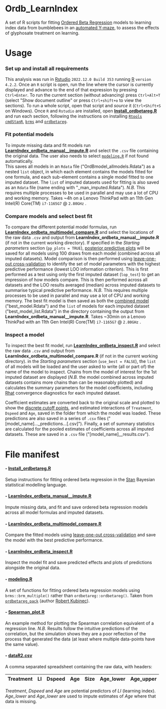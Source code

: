 # Ordb_LearnIndex
A set of R scripts for fitting [Ordered Beta Regression](https://doi.org/10.1017/pan.2022.20) models
to learning index data from bumblebees in an [automated Y-maze](https://doi.org/10.3389/fphys.2019.00678), 
to assess the effects of glyphosate treatment on learning.

# Usage
### Set up and install all requirements
This analysis was run in [Rstudio](https://posit.co/download/rstudio-desktop/) ```2022.12.0 Build 353``` 
running [R](https://cran.r-project.org/) ```version 4.2.2```.
Once an ```R``` script is open, run the line where the cursor is currently displayed and advance to the end of that expression by pressing ```Ctrl+Enter```. 
To run the current section (without advancing) press ```Ctrl+Alt+T``` (select "Show document outline" or press ```Ctrl+shift+o``` to view the sections). 
To run a whole script, open that script and _source_ it (```Ctrl+Shift+S``` on Windows).
Once ```R``` and ```Rstudio``` are installed, open [**Install_ordbetareg.R**](Install_ordbetareg.R) and run each section, 
following the instructions on installing [```Rtools```](https://cran.r-project.org/bin/windows/Rtools/rtools43/rtools.html) 
[```cmdStanR```](https://mc-stan.org/cmdstanr/), [```brms```](https://paul-buerkner.github.io/brms/) and [```ordbetareg```](https://cran.r-project.org/web/packages/ordbetareg/vignettes/package_introduction.html).

### Fit potential models
To impute missing data and fit models run [**LearnIndex_ordbeta_manual__impute.R**](LearnIndex_ordbeta_manual__impute.R)
and select the ```.csv``` file containing the original data.
The user also needs to select [```modeling.R```](modeling.R) if not found automatically.  
This saves all models in an ```Rdata``` file ("OrdBmodel_allmodels.Rdata") 
as a nested ```list``` object,  in which each element contains the models fitted for one formula, 
and each sub-element contains a single model fitted to one imputed dataset. 
The ```list``` of imputed datasets used for fitting is also saved as an ```Rdata``` file (name ending with "_man_imputed.Rdata").
*N.B.* This requires multiple processes to be used in parallel and may use a lot of CPU and working memory.
Takes ~4h on a Lenovo ThinkPad with an 11th Gen Intel(R) Core(TM) ```i7-1165G7``` @ ```2.80GHz``` .

### Compare models and select best fit
To compare the different potential model formulas, run [**LearnIndex_ordbeta_multimodel_compare.R**](LearnIndex_ordbeta_multimodel_compare.R) 
and select the locations of the raw data ```.csv``` and output from **LearnIndex_ordbeta_manual__impute.R** (if not in the current working directory).
If specified in the _Starting parameters_ section (```pp_plots = TRUE```), [posterior predictive plots](https://rss.onlinelibrary.wiley.com/doi/full/10.1111/rssa.12378#rssa12378-fig-0006) 
will be saved for all models using 100 draws from each model (combined across all imputed datasets). 
Model comparison is then performed using [leave-one-out cross-validation](https://mc-stan.org/loo/) 
to identify the set of model parameters with the highest predictive performance (lowest LOO information criterion).
This is first performed as a test using only the first imputed dataset (```lop_test```) to get an impression of how models compare.
This is then performed across all datasets and the LOO results averaged (median) across imputed datasets to summarise typical predictive performance.
*N.B.* This requires multiple processes to be used in parallel and may use a lot of CPU and working memory.
The best fit model is then saved as both the [combined model](https://mc-stan.org/rstan/reference/sflist2stanfit.html) ("best_model.Rdata")
and the ```list``` of models for each imputed dataset ("best_model_list.Rdata") 
in the directory containing the output from **LearnIndex_ordbeta_manual__impute.R**. 
Takes ~30min on a Lenovo ThinkPad with an 11th Gen Intel(R) Core(TM) ```i7-1165G7``` @ ```2.80GHz``` .

### Inspect a model
To inspect the best fit model, run [**LearnIndex_ordbeta_inspect.R**](LearnIndex_ordbeta_inspect.R) and select the raw data ```.csv``` 
and output from **LearnIndex_ordbeta_multimodel_compare.R** (if not in the current working directory).
in the _Starting parameters_ section (```use_best = FALSE```), the ```list``` of all models will be loaded and 
the user asked to write (all or part of) the name of the model to inspect.
Chains from the model of interest for the 1st imputed dataset are displayed 
(*N.B.* the model combined across imputed datasets contains more chains than can be reasonably plotted) 
and calculates the summary parameters for the model coefficients, including [Rhat](https://arxiv.org/abs/1903.08008) convergence diagnostics
for each imputed dataset.

Coefficient estimates are converted back to the original scale and plotted to show 
the [discrete cutoff points](https://cran.r-project.org/web/packages/ordbetareg/vignettes/package_introduction.html),
and estimated interactions of ```Treatment```, ```Dspeed``` and ```Age```, saved in the folder from which the model was loaded. 
These predictions are also saved in a series of ```.csv``` files ("[model_name]..._predictions...[.csv]").
Finally, a set of summary statistics are calculated for the pooled estimates of coefficients across all imputed datasets.
These are saved in a ```.csv``` file ("[model_name]__results.csv").

# File manifest

#### **- [Install_ordbetareg.R](Install_ordbetareg.R)**

Setup instructions for fitting ordered beta regression in the [Stan](https://mc-stan.org/) Bayesian statistical modelling language.


#### **- [LearnIndex_ordbeta_manual__impute.R](LearnIndex_ordbeta_manual__impute.R)**

Impute missing data, and fit and save ordered beta regression models across all model formulas and imputed datasets.


#### **- [LearnIndex_ordbeta_multimodel_compare.R](LearnIndex_ordbeta_multimodel_compare.R)**

Compare the fitted models using [leave-one-out cross-validation](https://mc-stan.org/loo/) 
and save the model with the best predictive performance.


#### **- [LearnIndex_ordbeta_inspect.R](LearnIndex_ordbeta_inspect.R)**

Inspect the model fit and save predicted effects and plots of predictions alongside the original data.


#### **- [modeling.R](modeling.R)**

A set of functions for fitting ordered beta regression models using ```brms::brm_multiple()``` rather than ```ordbetareg::ordbetareg()```. 
Taken from [```ordbetareg_pack```](https://github.com/saudiwin/ordbetareg_pack/blob/master/R/modeling.R) (author [Robert Kubinec](https://github.com/saudiwin)).


#### **- [Spearman_plot.R](Spearman_plot.R)**

An example method for plotting the Spearman correlation equivalent of a regression line. 
_N.B._ Results follow the intuitive predictions of the correlation, 
but the simulation shows they are a poor reflection of the process that generated the data 
(at least where multiple data-points have the same value).


#### **- [dataR2.csv](dataR2.csv)**

A comma separated spreadsheet containing the raw data, with headers:

|Treatment|LI	|Dspeed	|Age	|Size	|Age_lower	|Age_upper	|
| ----- | ------- | ------- | ------- | ------- | ------- | ------- |

*Treatment*, *Dspeed* and *Age* are potential predictors of *LI* (learning index).
*Age_lower* and *Age_lower* are used to impute estimates of *Age* where that data is missing.

